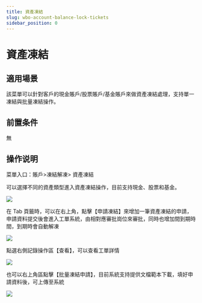 ```yaml
---
title: 資產凍結
slug: wbo-account-balance-lock-tickets
sidebar_position: 0
---
```



# 資產凍結

## 適用場景

該菜單可以針對客戶的現金賬戶/股票賬戶/基金賬戶來做資產凍結處理，支持單一凍結與批量凍結操作。

## 前置条件

無

## 操作说明

菜單入口：賬戶&gt;凍結解凍&gt; 資產凍結

可以選擇不同的資產類型進入資產凍結操作，目前支持現金、股票和基金。

<img src="/assets/NY2JbomRMoPSwbxwvllctcsEnUf.png"/>

在 Tab 頁籤時，可以在右上角，點擊【申請凍結】來增加一筆資產凍結的申請，申請資料提交後會進入工單系統，由相對應審批崗位來審批，同時也增加間到期時間，到期時會自動解凍

<img src="/assets/AWhTb7XqLo3idwxs94zcg0ZGnme.png"/>

點選右側記錄操作區【查看】，可以查看工單詳情

<img src="/assets/W2Tub0849o1jJhxGQvPcNvRMnSc.png"/>

也可以右上角區點擊【批量凍結申請】，目前系統支持提供文檔範本下載，填好申請資料後，可上傳至系統

<img src="/assets/DSKVbN4k7o9Eenx8yRpcfTD8nIh.png"/>


